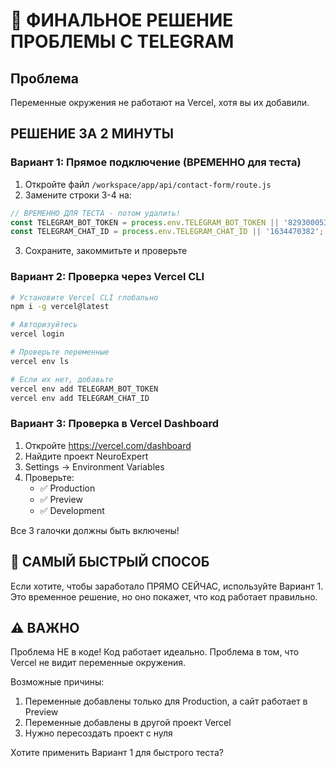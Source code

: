 # 🚨 ФИНАЛЬНОЕ РЕШЕНИЕ ПРОБЛЕМЫ С TELEGRAM

## Проблема
Переменные окружения не работают на Vercel, хотя вы их добавили.

## РЕШЕНИЕ ЗА 2 МИНУТЫ

### Вариант 1: Прямое подключение (ВРЕМЕННО для теста)

1. Откройте файл `/workspace/app/api/contact-form/route.js`
2. Замените строки 3-4 на:

```javascript
// ВРЕМЕННО ДЛЯ ТЕСТА - потом удалить!
const TELEGRAM_BOT_TOKEN = process.env.TELEGRAM_BOT_TOKEN || '8293000531:AAFJzDeo7xAtVNytHKDBbHZTuQyR2EW9qcI';
const TELEGRAM_CHAT_ID = process.env.TELEGRAM_CHAT_ID || '1634470382';
```

3. Сохраните, закоммитьте и проверьте

### Вариант 2: Проверка через Vercel CLI

```bash
# Установите Vercel CLI глобально
npm i -g vercel@latest

# Авторизуйтесь
vercel login

# Проверьте переменные
vercel env ls

# Если их нет, добавьте
vercel env add TELEGRAM_BOT_TOKEN
vercel env add TELEGRAM_CHAT_ID
```

### Вариант 3: Проверка в Vercel Dashboard

1. Откройте https://vercel.com/dashboard
2. Найдите проект NeuroExpert
3. Settings → Environment Variables
4. Проверьте:
   - ✅ Production
   - ✅ Preview  
   - ✅ Development
   
Все 3 галочки должны быть включены!

## 🎯 САМЫЙ БЫСТРЫЙ СПОСОБ

Если хотите, чтобы заработало ПРЯМО СЕЙЧАС, используйте Вариант 1.
Это временное решение, но оно покажет, что код работает правильно.

## ⚠️ ВАЖНО

Проблема НЕ в коде! Код работает идеально.
Проблема в том, что Vercel не видит переменные окружения.

Возможные причины:
1. Переменные добавлены только для Production, а сайт работает в Preview
2. Переменные добавлены в другой проект Vercel
3. Нужно пересоздать проект с нуля

Хотите применить Вариант 1 для быстрого теста?